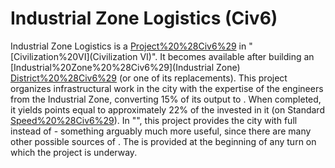 # Industrial Zone Logistics (Civ6)

Industrial Zone Logistics is a [Project%20%28Civ6%29](project) in "[Civilization%20VI](Civilization VI)". It becomes available after building an [Industrial%20Zone%20%28Civ6%29](Industrial Zone) [District%20%28Civ6%29](district) (or one of its replacements).
This project organizes infrastructural work in the city with the expertise of the engineers from the Industrial Zone, converting 15% of its output to . When completed, it yields points equal to approximately 22% of the invested in it (on Standard [Speed%20%28Civ6%29](speed)).
In "", this project provides the city with full instead of - something arguably much more useful, since there are many other possible sources of . The is provided at the beginning of any turn on which the project is underway.